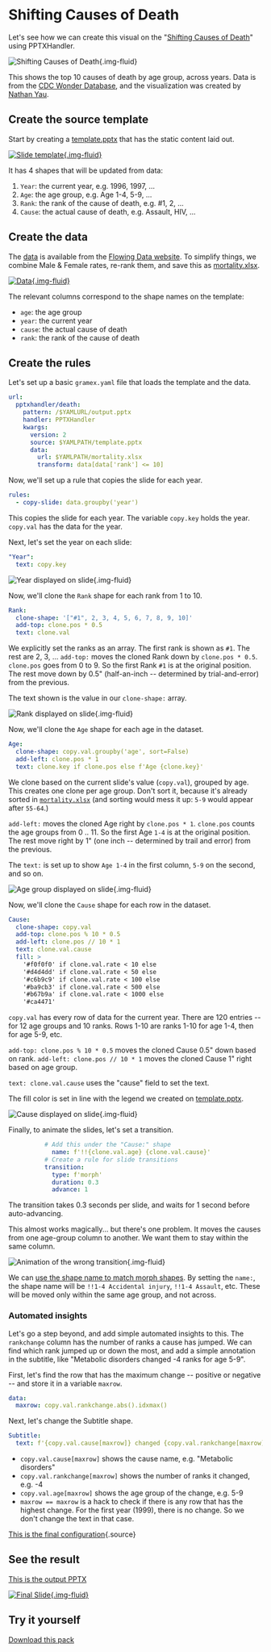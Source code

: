 # Shifting Causes of Death

Let's see how we can create this visual on the "[Shifting Causes of Death](https://flowingdata.com/2018/10/02/shifting-death/)" using PPTXHandler.

![Shifting Causes of Death](shifting-causes-of-death.png){.img-fluid}

This shows the top 10 causes of death by age group, across years. Data is from the [CDC Wonder Database](https://wonder.cdc.gov/), and the visualization was created by [Nathan Yau](https://flowingdata.com/).

## Create the source template

Start by creating a [template.pptx](template.pptx) that has the static content laid out.

[![Slide template](template.png){.img-fluid}](template.pptx)

It has 4 shapes that will be updated from data:

1. `Year`: the current year, e.g. 1996, 1997, ...
2. `Age`: the age group, e.g. Age 1-4, 5-9, ...
3. `Rank`: the rank of the cause of death, e.g. #1, 2, ...
4. `Cause`: the actual cause of death, e.g. Assault, HIV, ...

## Create the data

The [data][data] is available from the [Flowing Data
website](https://flowingdata.com/projects/2018/mortality-ranks/). To simplify things, we combine
Male & Female rates, re-rank them, and save this as [mortality.xlsx](mortality.xlsx).

[![Data](mortality.png){.img-fluid}](mortality.xlsx)

The relevant columns correspond to the shape names on the template:

- `age`: the age group
- `year`: the current year
- `cause`: the actual cause of death
- `rank`: the rank of the cause of death

## Create the rules

Let's set up a basic `gramex.yaml` file that loads the template and the data.

```yaml
url:
  pptxhandler/death:
    pattern: /$YAMLURL/output.pptx
    handler: PPTXHandler
    kwargs:
      version: 2
      source: $YAMLPATH/template.pptx
      data:
        url: $YAMLPATH/mortality.xlsx
        transform: data[data['rank'] <= 10]
```

Now, we'll set up a rule that copies the slide for each year.

```yaml
rules:
  - copy-slide: data.groupby('year')
```

This copies the slide for each year. The variable `copy.key` holds the year. `copy.val` has the data for the year.

Next, let's set the year on each slide:

```yaml
"Year":
  text: copy.key
```

![Year displayed on slide](year.png){.img-fluid}

Now, we'll clone the `Rank` shape for each rank from 1 to 10.

```yaml
Rank:
  clone-shape: '["#1", 2, 3, 4, 5, 6, 7, 8, 9, 10]'
  add-top: clone.pos * 0.5
  text: clone.val
```

We explicitly set the ranks as an array. The first rank is shown as `#1`. The rest are 2, 3, ...
`add-top:` moves the cloned Rank down by `clone.pos * 0.5`. `clone.pos` goes from 0 to 9. So the
first Rank `#1` is at the original position. The rest move down by 0.5" (half-an-inch -- determined
by trial-and-error) from the previous.

The text shown is the value in our `clone-shape:` array.

![Rank displayed on slide](rank.png){.img-fluid}

Now, we'll clone the `Age` shape for each age in the dataset.

```yaml
Age:
  clone-shape: copy.val.groupby('age', sort=False)
  add-left: clone.pos * 1
  text: clone.key if clone.pos else f'Age {clone.key}'
```

We clone based on the current slide's value (`copy.val`), grouped by age. This creates one clone
per age group. Don't sort it, because it's already sorted in [`mortality.xlsx`](mortality.xlsx)
(and sorting would mess it up: `5-9` would appear after `55-64`.)

`add-left:` moves the cloned Age right by `clone.pos * 1`. `clone.pos` counts the
age groups from 0 .. 11. So the first Age `1-4` is at the original position. The rest move right by
1" (one inch -- determined by trail and error) from the previous.

The `text:` is set up to show `Age 1-4` in the first column, `5-9` on the second, and so on.

![Age group displayed on slide](age.png){.img-fluid}

Now, we'll clone the `Cause` shape for each row in the dataset.

```yaml
Cause:
  clone-shape: copy.val
  add-top: clone.pos % 10 * 0.5
  add-left: clone.pos // 10 * 1
  text: clone.val.cause
  fill: >
    '#f0f0f0' if clone.val.rate < 10 else
    '#d4d4dd' if clone.val.rate < 50 else
    '#c6b9c9' if clone.val.rate < 100 else
    '#ba9cb3' if clone.val.rate < 500 else
    '#b67b9a' if clone.val.rate < 1000 else
    '#ca4471'
```

`copy.val` has every row of data for the current year. There are 120 entries -- for 12 age groups
and 10 ranks. Rows 1-10 are ranks 1-10 for age 1-4, then for age 5-9, etc.

`add-top: clone.pos % 10 * 0.5` moves the cloned Cause 0.5" down based on rank. `add-left: clone.pos // 10 * 1` moves the cloned Cause 1" right based on age group.

`text: clone.val.cause` uses the "cause" field to set the text.

The fill color is set in line with the legend we created on [template.pptx](template.pptx).

![Cause displayed on slide](output.png){.img-fluid}

Finally, to animate the slides, let's set a transition.

```yaml
          # Add this under the "Cause:" shape
            name: f'!!{clone.val.age} {clone.val.cause}'
          # Create a rule for slide transitions
          transition:
            type: f'morph'
            duration: 0.3
            advance: 1
```

The transition takes 0.3 seconds per slide, and waits for 1 second before auto-advancing.

This almost works magically... but there's one problem. It moves the causes from one age-group
column to another. We want them to stay within the same column.

![Animation of the wrong transition](wrong-transition.gif){.img-fluid}

We can [use the shape name to match morph shapes][match-shape]. By setting the `name:`, the shape name will be `!!1-4 Accidental injury`, `!!1-4 Assault`, etc. These will be moved only within the same age group, and not across.

[match-shape]: https://support.microsoft.com/en-us/office/morph-transition-tips-and-tricks-bc7f48ff-f152-4ee8-9081-d3121788024f
[data]: https://flowingdata.com/projects/2018/mortality-ranks/data/mortality_top10.tsv

### Automated insights

Let's go a step beyond, and add simple automated insights to this. The `rankchange` column has the number of ranks a cause has jumped. We can find which rank jumped up or down the most, and add a simple annotation in the subtitle, like "Metabolic disorders changed -4 ranks for age 5-9".

First, let's find the row that has the maximum change -- positive or negative -- and store it in a variable `maxrow`.

```yaml
data:
  maxrow: copy.val.rankchange.abs().idxmax()
```

Next, let's change the Subtitle shape.

```yaml
Subtitle:
  text: f'{copy.val.cause[maxrow]} changed {copy.val.rankchange[maxrow]:+0.0f} ranks for age {copy.val.age[maxrow]}' if maxrow == maxrow else None
```

- `copy.val.cause[maxrow]` shows the cause name, e.g. "Metabolic disorders"
- `copy.val.rankchange[maxrow]` shows the number of ranks it changed, e.g. -4
- `copy.val.age[maxrow]` shows the age group of the change, e.g. 5-9
- `maxrow == maxrow` is a hack to check if there is any row that has the highest change. For the first year (1999), there is no change. So we don't change the text in that case.

[This is the final configuration](gramex.yaml.source){.source}

## See the result

[This is the output PPTX](output.pptx)

[![Final Slide](output.gif){.img-fluid}](output.pptx)

## Try it yourself

[Download this pack](shifting-causes-of-death.zip)
